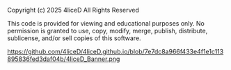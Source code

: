 Copyright (c) 2025 4liceD All Rights Reserved

This code is provided for viewing and educational purposes only. No permission is granted to use, copy, modify, merge, publish, distribute, sublicense, and/or sell copies of this software.

https://github.com/4liceD/4liceD.github.io/blob/7e7dc8a966f433e4f1e1c113895836fed3daf04b/4liceD_Banner.png
